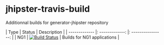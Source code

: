 # jhipster-travis-build

Additionnal builds for generator-jhipster repository


| Type          |     Status      |     Description    |
| ------------- |: -------------: |: ----------------: |
| NG1           | [![Build Status][travis-image-master]][travis-url] | Builds for NG1 applications |

[travis-image-master]: https://travis-ci.org/hipster-labs/jhipster-travis-build.svg?branch=master
[travis-url]: https://travis-ci.org/hipster-labs/jhipster-travis-build
